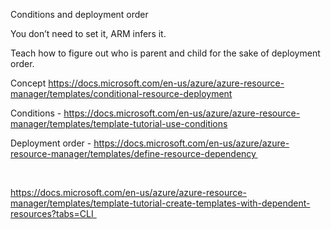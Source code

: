 Conditions and deployment order 

 

You don’t need to set it, ARM infers it.  

 

Teach how to figure out who is parent and child for the sake of deployment order. 

Concept https://docs.microsoft.com/en-us/azure/azure-resource-manager/templates/conditional-resource-deployment 

Conditions - https://docs.microsoft.com/en-us/azure/azure-resource-manager/templates/template-tutorial-use-conditions 

Deployment order - https://docs.microsoft.com/en-us/azure/azure-resource-manager/templates/define-resource-dependency  

  

https://docs.microsoft.com/en-us/azure/azure-resource-manager/templates/template-tutorial-create-templates-with-dependent-resources?tabs=CLI   